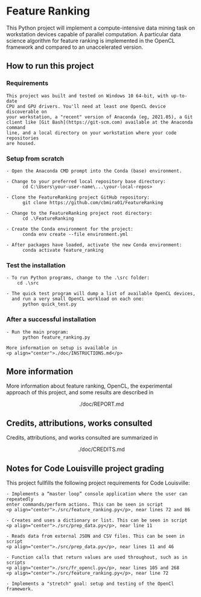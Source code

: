 
# Feature Ranking

This Python project will implement a compute-intensive data mining task on 
workstation devices capable of parallel computation. A particular data science 
algorithm for feature ranking is implemented in the OpenCL framework and 
compared to an unaccelerated version.

## How to run this project

### Requirements

    This project was built and tested on Windows 10 64-bit, with up-to-date 
    CPU and GPU drivers. You'll need at least one OpenCL device discoverable on 
    your workstation, a "recent" version of Anaconda (eg, 2021.05), a Git 
    client like [Git Bash](https://git-scm.com) available at the Anaconda command 
    line, and a local directory on your workstation where your code repositories
    are housed.

### Setup from scratch

    - Open the Anaconda CMD prompt into the Conda (base) environment.

    - Change to your preferred local repository base directory:
          cd C:\Users\your-user-name\...\your-local-repos>

    - Clone the FeatureRanking project GitHub repository:
          git clone https://github.com/cbmira01/FeatureRanking

    - Change to the FeatureRanking project root directory:
          cd .\FeatureRanking

    - Create the Conda environment for the project:
          conda env create --file environment.yml

    - After packages have loaded, activate the new Conda environment:
          conda activate feature_ranking

### Test the installation

    - To run Python programs, change to the .\src folder:
        cd .\src

    - The quick test program will dump a list of available OpenCL devices,
      and run a very small OpenCL workload on each one:
          python quick_test.py

### After a successful installation

    - Run the main program:
          python feature_ranking.py

    More information on setup is available in 
    <p align="center">./doc/INSTRUCTIONS.md</p> 

## More information

More information about feature ranking, OpenCL, the experimental approach of
this project, and some results are described in
<p align="center">./doc/REPORT.md</p> 

## Credits, attributions, works consulted

Credits, attributions, and works consulted are summarized in 
<p align="center">./doc/CREDITS.md</p> 

## Notes for Code Louisville project grading

This project fullfills the following project requirements for Code Louisville:

    - Implements a “master loop” console application where the user can repeatedly 
    enter commands/perform actions. This can be seen in script 
    <p align="center">./src/feature_ranking.py</p>, near lines 72 and 86

    - Creates and uses a dictionary or list. This can be seen in script 
    <p align="center">./src/prep_data.py</p>, near line 11

    - Reads data from external JSON and CSV files. This can be seen in script 
    <p align="center">./src/prep_data.py</p>, near lines 11 and 46

    - Function calls that return values are used throughout, such as in scripts
    <p align="center">./src/fr_opencl.py</p>, near lines 105 and 268
    <p align="center">./src/feature_ranking.py</p>, near line 72

    - Implements a "stretch" goal: setup and testing of the OpenCl framework.
